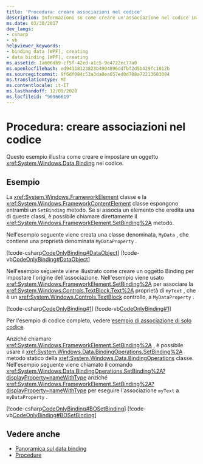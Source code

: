 ```yaml
---
title: 'Procedura: creare associazioni nel codice'
description: Informazioni su come creare un'associazione nel codice in un'applicazione Windows Presentation Foundation chiamando direttamente il metodo SetBinding.
ms.date: 03/30/2017
dev_langs:
- csharp
- vb
helpviewer_keywords:
- binding data [WPF], creating
- data binding [WPF], creating
ms.assetid: 1a606db9-cf5f-42ed-a1c5-9e4722ec77a0
ms.openlocfilehash: ed94118123823b4904896ddfbf2d5b429fc1012b
ms.sourcegitcommit: 9f6df084c53a3da0ea657ed0d708a72213683084
ms.translationtype: MT
ms.contentlocale: it-IT
ms.lasthandoff: 12/09/2020
ms.locfileid: "96966619"
---
```

# <a name="how-to-create-a-binding-in-code"></a>Procedura: creare associazioni nel codice

Questo esempio illustra come creare e impostare un oggetto <xref:System.Windows.Data.Binding> nel codice.  
  
## <a name="example"></a>Esempio  

 La <xref:System.Windows.FrameworkElement> classe e la <xref:System.Windows.FrameworkContentElement> classe espongono entrambi un `SetBinding` metodo. Se si associa un elemento che eredita una di queste classi, è possibile chiamare direttamente il <xref:System.Windows.FrameworkElement.SetBinding%2A> metodo.  
  
 Nell'esempio seguente viene creata una classe denominata, `MyData` , che contiene una proprietà denominata `MyDataProperty` .  
  
 [!code-csharp[CodeOnlyBinding#DataObject](~/samples/snippets/csharp/VS_Snippets_Wpf/CodeOnlyBinding/CSharp/MyData.cs#dataobject)]
 [!code-vb[CodeOnlyBinding#DataObject](~/samples/snippets/visualbasic/VS_Snippets_Wpf/CodeOnlyBinding/VisualBasic/MyData.vb#dataobject)]  
  
 Nell'esempio seguente viene illustrato come creare un oggetto Binding per impostare l'origine dell'associazione.  Nell'esempio viene usato <xref:System.Windows.FrameworkElement.SetBinding%2A> per associare la <xref:System.Windows.Controls.TextBlock.Text%2A> proprietà di `myText` , che è un <xref:System.Windows.Controls.TextBlock> controllo, a `MyDataProperty` .  
  
 [!code-csharp[CodeOnlyBinding#1](~/samples/snippets/csharp/VS_Snippets_Wpf/CodeOnlyBinding/CSharp/binding.cs#1)]
 [!code-vb[CodeOnlyBinding#1](~/samples/snippets/visualbasic/VS_Snippets_Wpf/CodeOnlyBinding/VisualBasic/App.vb#1)]  
  
 Per l'esempio di codice completo, vedere [esempio di associazione di solo codice](/previous-versions/dotnet/netframework-3.5/ms771500(v=vs.90)).  
  
 Anziché chiamare <xref:System.Windows.FrameworkElement.SetBinding%2A> , è possibile usare il <xref:System.Windows.Data.BindingOperations.SetBinding%2A> metodo statico della <xref:System.Windows.Data.BindingOperations> classe. Nell'esempio seguente viene chiamato il comando <xref:System.Windows.Data.BindingOperations.SetBinding%2A?displayProperty=nameWithType> anziché <xref:System.Windows.FrameworkElement.SetBinding%2A?displayProperty=nameWithType> per eseguire l'associazione `myText` a `myDataProperty` .  
  
 [!code-csharp[CodeOnlyBinding#BOSetBinding](~/samples/snippets/csharp/VS_Snippets_Wpf/CodeOnlyBinding/CSharp/binding.cs#bosetbinding)]
 [!code-vb[CodeOnlyBinding#BOSetBinding](~/samples/snippets/visualbasic/VS_Snippets_Wpf/CodeOnlyBinding/VisualBasic/App.vb#bosetbinding)]  
  
## <a name="see-also"></a>Vedere anche

- [Panoramica sul data binding](/dotnet/desktop-wpf/data/data-binding-overview)
- [Procedure](data-binding-how-to-topics.md)
